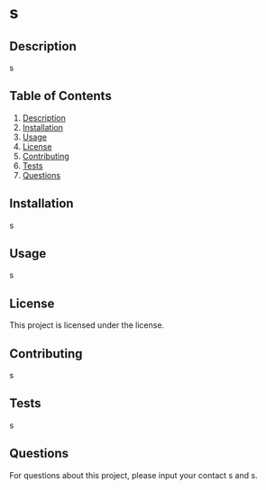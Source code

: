 
# s

## Description
s

## Table of Contents
1. [Description](#description)
2. [Installation](#installation)
3. [Usage](#usage)
4. [License](#license)
5. [Contributing](#contributing)
6. [Tests](#tests)
7. [Questions](#questions)

## Installation
s

## Usage
s

## License
This project is licensed under the  license.

## Contributing
s

## Tests
s

## Questions
For questions about this project, please input your contact s and s.
